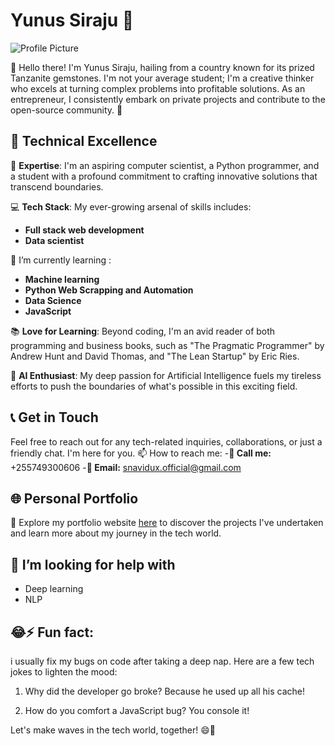 
<!--
**snavid/snavid** is a ✨ _special_ ✨ repository because its `README.md` (this file) appears on your GitHub profile.

Here are some ideas to get you started:

- 🔭 I’m currently working on ...
- 
- 👯 I’m looking to collaborate on ...
-...
- 💬 Ask me about ...
-  ...
- 😄 Pronouns: ...
-  ...
-->
# Yunus Siraju 🌟

![Profile Picture](insert_link_to_profile_picture_here)

👋 Hello there! I'm Yunus Siraju, hailing from a country known for its prized Tanzanite gemstones. I'm not your average student; I'm a creative thinker who excels at turning complex problems into profitable solutions. As an entrepreneur, I consistently embark on private projects and contribute to the open-source community. 🚀

## 🧠 Technical Excellence

🔗 **Expertise**: I'm an aspiring computer scientist, a Python programmer, and a student with a profound commitment to crafting innovative solutions that transcend boundaries.

💻 **Tech Stack**: My ever-growing arsenal of skills includes:
- **Full stack web development**
- **Data scientist**


🌱 I’m currently learning :
- **Machine learning**
- **Python Web Scrapping and Automation**
- **Data Science**
- **JavaScript**


📚 **Love for Learning**: Beyond coding, I'm an avid reader of both programming and business books, such as "The Pragmatic Programmer" by Andrew Hunt and David Thomas, and "The Lean Startup" by Eric Ries.

🤖 **AI Enthusiast**: My deep passion for Artificial Intelligence fuels my tireless efforts to push the boundaries of what's possible in this exciting field.

## 📞 Get in Touch

Feel free to reach out for any tech-related inquiries, collaborations, or just a friendly chat. I'm here for you.
📫 How to reach me:
  -**📱 Call me:** +255749300606
  -**📧 Email:** [snavidux.official@gmail.com](mailto:snavidux.official@gmail.com)

## 🌐 Personal Portfolio

🚀 Explore my portfolio website [here](insert_link_to_your_personal_website_here) to discover the projects I've undertaken and learn more about my journey in the tech world.

<!--## 🏢 Companies I Own

![Mevodox Logo](insert_link_to_mevodox_logo_here)

👨‍💼 Mevodox: I'm the visionary founder of Mevodox, a company dedicated to delivering innovative, cutting-edge solutions. Visit [Mevodox Web App](insert_link_to_mevodox_login_form_here) to witness our tech in action. -->
## 🤔 I’m looking for help with 
- Deep learning
- NLP
## 😂⚡ Fun fact:
i usually fix my bugs on code after taking a deep nap. 
Here are a few tech jokes to lighten the mood:

1. Why did the developer go broke? Because he used up all his cache!

2. How do you comfort a JavaScript bug? You console it!

Let's make waves in the tech world, together! 😄🚀
